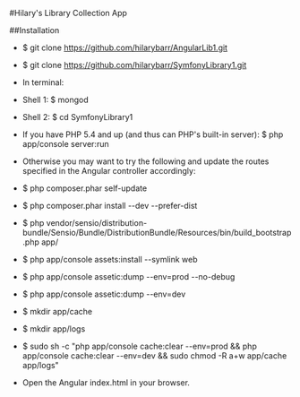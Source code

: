 #Hilary's Library Collection App


##Installation
- $ git clone https://github.com/hilarybarr/AngularLib1.git
- $ git clone https://github.com/hilarybarr/SymfonyLibrary1.git
- In terminal:
- Shell 1: $ mongod
- Shell 2: $ cd SymfonyLibrary1 
-   If you have PHP 5.4 and up (and thus can PHP's built-in server): $ php app/console server:run
-   Otherwise you may want to try the following and update the routes specified in the Angular controller accordingly: 
- $ php composer.phar self-update
-  $ php composer.phar install --dev --prefer-dist
-  $ php vendor/sensio/distribution-bundle/Sensio/Bundle/DistributionBundle/Resources/bin/build_bootstrap.php app/
-  $ php app/console assets:install --symlink web
-  $ php app/console assetic:dump --env=prod --no-debug
-  $ php app/console assetic:dump --env=dev
-  $ mkdir app/cache
-  $ mkdir app/logs
-  $ sudo sh -c "php app/console cache:clear --env=prod && php app/console cache:clear --env=dev && sudo chmod -R a+w app/cache app/logs"

- Open the Angular index.html in your browser.


